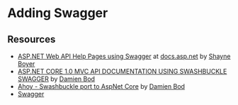 # Adding Swagger

## Resources

* [ASP.NET Web API Help Pages using Swagger](https://docs.asp.net/en/latest/tutorials/web-api-help-pages-using-swagger.html) at [docs.asp.net](https://docs.asp.net/en/latest/tutorials/web-api-help-pages-using-swagger.html) by [Shayne Boyer](https://twitter.com/spboyer) 
* [ASP.NET CORE 1.0 MVC API DOCUMENTATION USING SWASHBUCKLE SWAGGER](https://damienbod.com/2015/12/13/asp-net-5-mvc-6-api-documentation-using-swagger/) by [Damien Bod](https://twitter.com/damien_bod)
* [Ahoy - Swashbuckle port to AspNet Core](https://github.com/domaindrivendev/Ahoy) by [Damien Bod](https://twitter.com/damien_bod)
* [Swagger](http://swagger.io) 